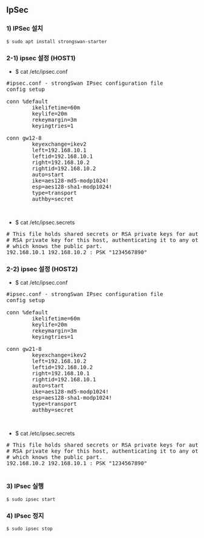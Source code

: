 
## IpSec

### 1) IPSec 설치

~~~shell
$ sudo apt install strongswan-starter
~~~

### 2-1) ipsec  설정 (HOST1)

* $ cat /etc/ipsec.conf

<pre>
#ipsec.conf - strongSwan IPsec configuration file
config setup

conn %default
        ikelifetime=60m
        keylife=20m
        rekeymargin=3m
        keyingtries=1

conn gw12-8
        keyexchange=ikev2
        left=192.168.10.1
        leftid=192.168.10.1
        right=192.168.10.2
        rightid=192.168.10.2
        auto=start
        ike=aes128-md5-modp1024!
        esp=aes128-sha1-modp1024!
        type=transport
        authby=secret
</pre>

<br/>

* $ cat /etc/ipsec.secrets

<pre>
# This file holds shared secrets or RSA private keys for authentication.
# RSA private key for this host, authenticating it to any other host
# which knows the public part.
192.168.10.1 192.168.10.2 : PSK "1234567890"
</pre>


### 2-2) ipsec  설정 (HOST2)

* $ cat /etc/ipsec.conf

<pre>
#ipsec.conf - strongSwan IPsec configuration file
config setup

conn %default
        ikelifetime=60m
        keylife=20m
        rekeymargin=3m
        keyingtries=1

conn gw21-8
        keyexchange=ikev2
        left=192.168.10.2
        leftid=192.168.10.2
        right=192.168.10.1
        rightid=192.168.10.1
        auto=start
        ike=aes128-md5-modp1024!
        esp=aes128-sha1-modp1024!
        type=transport
        authby=secret
</pre>

<br/>

* $ cat /etc/ipsec.secrets

<pre>
# This file holds shared secrets or RSA private keys for authentication.
# RSA private key for this host, authenticating it to any other host
# which knows the public part.
192.168.10.2 192.168.10.1 : PSK "1234567890"

</pre>

### 3) IPsec  실행

~~~shell
$ sudo ipsec start
~~~

### 4) IPsec  정지

~~~shell
$ sudo ipsec stop
~~~
